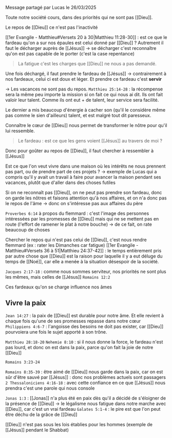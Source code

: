 Message partagé par Lucas le 26/03/2025

Toute notre société cours, dans des priorités qui ne sont pas [[Dieu]].

Le repos de [[Dieu]] ce n'est pas l'inactivité


[[1er Evangile - Matthieu#Versets 20 à 30|Matthieu 11:28-30]] : est ce que le fardeau qu'on a sur nos épaules est celui donné par [[Dieu]] ? Autrement il faut le décharger auprès de [[Jésus]]
-> se décharger c'est reconnaître qu'on est pas capable de le porter (c'est la case repentance)
> La fatigue c'est les charges que [[Dieu]] ne nous a pas demandé.

Une fois déchargé, il faut prendre le fardeau de [[Jésus]]
-> contrairement à nos fardeaux, celui ci est doux et léger. Et prendre ce fardeau c'est **servir**

-> Les vacances ne sont pas du repos.
`Matthieu 25:14-28` : la récompense sera la même peu importe la mission si on fait ce qui nous ai dit. Ils ont fait valoir leur talent. Comme ils ont eut + de talent, leur service sera facilité.

Le dernier a mis beaucoup d'énergie à cacher son (qu'il le considère même pas comme le sien d'ailleurs) talent, et est malgré tout dit paresseux.

Connaître le cœur de [[Dieu]] nous permet de transformer le nôtre pour qu'il lui ressemble.

> Le fardeau : est ce que les gens voient [[Jésus]] au travers de moi ?

Donc pour goûter au repos de [[Dieu]], il faut chercher à ressembler à [[Jésus]]

Est ce que l'on veut vivre dans une maison où les intérêts ne nous prennent pas part, ou de prendre part de ces projets ?
-> exemple de Lucas qui a compris qu'il y avait un travail à faire pour avancer la maison pendant ses vacances, plutôt que d'aller dans des choses futiles

Si on ne reconnaît pas [[Dieu]], on ne peut pas prendre son fardeau, donc on garde les nôtres et faisons attention qu'à nos affaires, et on n'a donc pas le repos de l'âme
-> donc on s'intéresse pas aux affaires du père

`Proverbes 6:14` à propos du flemmard : c'est l'image des personnes intéressées par les promesses de [[Dieu]] mais qui ne se mettent pas en route (l'effort de ramener le plat à notre bouche)
-> de ce fait, on rate beaucoup de choses

Chercher le repos qui n'est pas celui de [[Dieu]], c'est nous rendre flemmard (ex : rater les Dimanches car fatigue)
[[1er Evangile - Matthieu#Versets 36 à 51|Matthieu 24:37-42]] : le temps entièrement pris par autre chose que [[Dieu]] est la raison pour laquelle il y a eut déluge du temps de [[Noé]], car elle a menée à la situation désespoir de la société.

`Jacques 2:17-18` : comme nous sommes serviteur, nos priorités ne sont plus les mêmes, mais celles de [[Jésus]] `Romains 12:2`

Ces fardeaux qu'on se charge influence nos âmes
## Vivre la paix
`Jean 14:27` : la paix de [[Dieu]] est durable pour notre âme. Et elle revient à chaque fois qu'une de ses promesses repasse dans notre cœur
`Philippiens 4:6-7` : l'angoisse des besoins ne doit pas exister, car [[Dieu]] pourvoiera une fois le sujet apporté à son trône. 

`Matthieu 28:18-20` 
`Nehemie 8:10` : si il nous donne la force, le fardeau n'est pas lourd, et donc on est dans la paix, parce qu'on fait la joie de notre [[Dieu]]

`Romains 3:23-24`

`Romains 8:35-39` : être aimé de [[Dieu]] nous garde dans la paix, car on est sûr d'être sauvé par [[Jésus]] : donc nos problèmes actuels sont passagers
`2 Thessaloniciens 4:16-18` : avec cette confiance en ce que [[Jésus]] nous prendra c'est une parole qui nous console

`Jonas 1:3` : [[Jonas]] n'a plus été en paix dès qu'il a décidé de s'éloigner de la présence de [[Dieu]]
-> le légalisme nous fatigue dans notre marche avec [[Dieu]], car c'est un vrai fardeau
`Galates 5:1-4` : le pire est que l'on peut être déchu de la grâce de [[Dieu]]

[[Dieu]] n'est pas sous les lois établies pour les hommes (exemple de [[Jésus]] pendant le Shabbat)